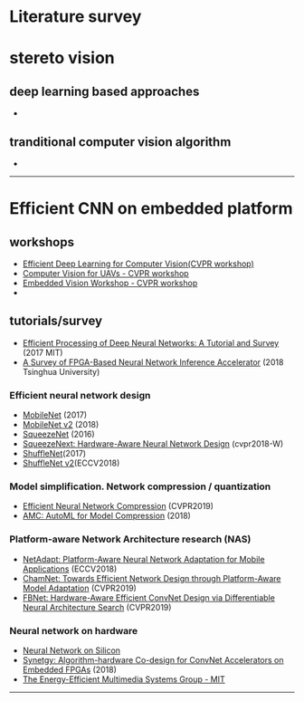 # Literature survey
# stereto vision
## deep learning based approaches
* 
## tranditional computer vision algorithm
* 
*******************************
# Efficient CNN on embedded platform
## workshops
* [Efficient Deep Learning for Computer Vision(CVPR workshop)](https://sites.google.com/view/ecv2018/)
* [Computer Vision for UAVs - CVPR workshop](https://sites.google.com/site/uavision2019/program)
* [Embedded Vision Workshop - CVPR workshop](https://embeddedvisionworkshop.wordpress.com/)
* 
## tutorials/survey
* [Efficient Processing of Deep Neural Networks: A Tutorial and Survey](https://ieeexplore.ieee.org/document/8114708) (2017 MIT)
* [A Survey of FPGA-Based Neural Network Inference Accelerator](https://arxiv.org/abs/1712.08934) (2018 Tsinghua University)

### Efficient neural network design
- [MobileNet](https://arxiv.org/pdf/1704.04861.pdf) (2017)
- [MobileNet v2](https://arxiv.org/abs/1801.04381) (2018)
- [SqueezeNet](https://arxiv.org/abs/1602.07360) (2016)
- [SqueezeNext: Hardware-Aware Neural Network Design](https://arxiv.org/pdf/1803.10615.pdf) (cvpr2018-W)
- [ShuffleNet](https://arxiv.org/abs/1707.01083)(2017)
- [ShuffleNet v2](https://arxiv.org/abs/1807.11164)(ECCV2018)

### Model simplification. Network compression / quantization
* [Efficient Neural Network Compression](https://arxiv.org/abs/1811.12781) (CVPR2019)
* [AMC: AutoML for Model Compression](https://arxiv.org/abs/1802.03494) (2018)

### Platform-aware Network Architecture research (NAS)
* [NetAdapt: Platform-Aware Neural Network Adaptation for Mobile Applications](https://arxiv.org/abs/1804.03230) (ECCV2018)
* [ChamNet: Towards Efficient Network Design through Platform-Aware Model Adaptation](https://arxiv.org/abs/1812.08934) (CVPR2019)
* [FBNet: Hardware-Aware Efficient ConvNet Design via Differentiable Neural Architecture Search](https://arxiv.org/abs/1812.03443) (CVPR2019)
### Neural network on hardware
* [Neural Network on Silicon](https://github.com/fengbintu/Neural-Networks-on-Silicon)
* [Synetgy: Algorithm-hardware Co-design for ConvNet Accelerators on Embedded FPGAs](https://arxiv.org/abs/1811.08634) (2018)
* [The Energy-Efficient Multimedia Systems Group - MIT](http://www.rle.mit.edu/eems/research/)

*******************************
